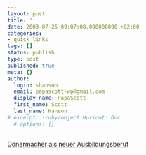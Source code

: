 ```yaml
---
layout: post
title: ''
date: 2003-07-25 09:07:08.000000000 +02:00
categories:
- quick links
tags: []
status: publish
type: post
published: true
meta: {}
author:
  login: shanson
  email: papascott-wp@gmail.com
  display_name: PapaScott
  first_name: Scott
  last_name: Hanson
# excerpt: !ruby/object:Hpricot::Doc
  # options: {}
---
```

<p><a title="Ich will auch umschulen!" href="http://www.schockwellenreiter.de/2003/07/25.html#030725023">Dönermacher als neuer Ausbildungsberuf</a></p>

